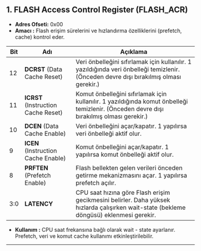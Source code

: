 ## 1. FLASH Access Control Register (FLASH_ACR)

* **Adres Ofseti:** 0x00
* **Amacı :** Flash erişim sürelerini ve hızlandırma özelliklerini (prefetch, cache) kontrol eder.

| Bit | Adı | Açıklama |
|--|--|--|
| 12 | **DCRST** (Data Cache Reset) | Veri önbelleğini sıfırlamak için kullanılır. 1 yazıldığında veri önbelleği temizlenir. (Önceden devre dışı bırakılmış olması gerekir.) |
| 11 | **ICRST** (Instruction Cache Reset) | Komut önbelleğini sıfırlamak için kullanılır. 1 yazıldığında komut önbelleği temizlenir. (Önceden devre dışı bırakılmış olması gerekir.) |
| 10 | **DCEN** (Data Cache Enable) | Veri önbelleğini açar/kapatır. 1 yapılırsa veri önbelleği aktif olur. |
| 9 | **ICEN** (Instruction Cache Enable) | Komut önbelleğini açar/kapatır. 1 yapılırsa komut önbelleği aktif olur. | 
| 8 | **PRFTEN** (Prefetch Enable) | Flash bellekten gelen verileri önceden getirme mekanizmasını açar. 1 yapılırsa prefetch açılır. |
| 3:0 | **LATENCY** | CPU saat hızına göre Flash erişim gecikmesini belirler. Daha yüksek hızlarda çalışırken wait-state (bekleme döngüsü) eklenmesi gerekir. |

* **Kullanım :** CPU saat frekansına bağlı olarak wait - state ayarlanır. Prefetch, veri ve komut cache kullanımı etkinleştirilebilir.


------------------------------------------------------------------------------------------------------------------------------------------------------------




                        
      



